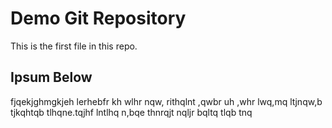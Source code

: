 # Demo Git Repository

This is the first file in this repo. 

## Ipsum Below

fjqekjghmgkjeh  lerhebfr kh wlhr nqw, rithqlnt ,qwbr uh ,whr lwq,mq ltjnqw,b tjkqhtqb tlhqne.tqjhf lntlhq n,bqe thnrqjt nqljr bqltq tlqb tnq